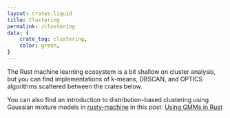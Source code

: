 ```yaml
---
layout: crates.liquid
title: Clustering
permalink: /clustering
data: {
    crate_tag: clustering,
    color: green,
}
---
```


The Rust machine learning ecosystem is a bit shallow on cluster analysis,
but you can find implementations of k-means, DBSCAN, and OPTICS algorithms
scattered between the crates below.

You can also find an introduction to distribution-based clustering using
Gaussian mixture models in [rusty-machine](https://crates.io/crates/rusty-machine) in this post:
[Using GMMs in Rust](http://athemathmo.github.io/2016/06/24/using-gmm-in-rust.html)